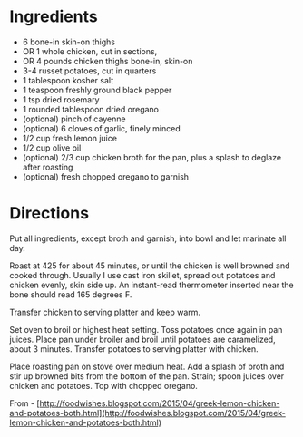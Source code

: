 # Ingredients

 * 6 bone-in skin-on thighs
 * OR 1 whole chicken, cut in sections,
 * OR 4 pounds chicken thighs bone-in, skin-on
 * 3-4 russet potatoes, cut in quarters
 * 1 tablespoon kosher salt
 * 1 teaspoon freshly ground black pepper
 * 1 tsp dried rosemary
 * 1 rounded tablespoon dried oregano
 * (optional) pinch of cayenne
 * (optional) 6 cloves of garlic, finely minced
 * 1/2 cup fresh lemon juice
 * 1/2 cup olive oil
 * (optional) 2/3 cup chicken broth for the pan, plus a splash to deglaze after roasting
 * (optional) fresh chopped oregano to garnish

# Directions

Put all ingredients, except broth and garnish, into bowl and let marinate all day.

Roast at 425 for about 45 minutes, or until the chicken is well browned and cooked through.  Usually I use cast iron skillet, spread out potatoes and chicken evenly, skin side up.  An instant-read thermometer inserted near the bone should read 165 degrees F.

Transfer chicken to serving platter and keep warm.

Set oven to broil or highest heat setting. Toss potatoes once again in pan juices. Place pan under broiler and broil until potatoes are caramelized, about 3 minutes. Transfer potatoes to serving platter with chicken.

Place roasting pan on stove over medium heat. Add a splash of broth and stir up browned bits from the bottom of the pan. Strain; spoon juices over chicken and potatoes. Top with chopped oregano.

From - [http://foodwishes.blogspot.com/2015/04/greek-lemon-chicken-and-potatoes-both.html](http://foodwishes.blogspot.com/2015/04/greek-lemon-chicken-and-potatoes-both.html)

